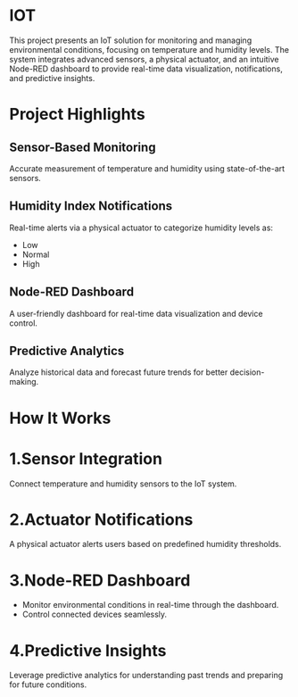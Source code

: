 # IOT
This project presents an IoT solution for monitoring and managing environmental conditions, focusing on temperature and humidity levels. The system integrates advanced sensors, a physical actuator, and an intuitive Node-RED dashboard to provide real-time data visualization, notifications, and predictive insights.


# Project Highlights
## Sensor-Based Monitoring
Accurate measurement of temperature and humidity using state-of-the-art sensors.

## Humidity Index Notifications
Real-time alerts via a physical actuator to categorize humidity levels as:
- Low
- Normal
- High

## Node-RED Dashboard
A user-friendly dashboard for real-time data visualization and device control.

## Predictive Analytics
Analyze historical data and forecast future trends for better decision-making.

# How It Works
# 1.Sensor Integration
Connect temperature and humidity sensors to the IoT system.

# 2.Actuator Notifications
A physical actuator alerts users based on predefined humidity thresholds.

# 3.Node-RED Dashboard
- Monitor environmental conditions in real-time through the dashboard.
- Control connected devices seamlessly.

# 4.Predictive Insights
Leverage predictive analytics for understanding past trends and preparing for future conditions.
